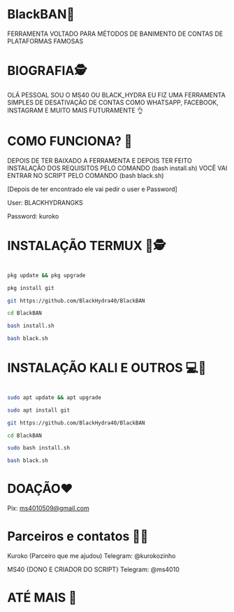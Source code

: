 # BlackBAN🚫
FERRAMENTA VOLTADO PARA MÉTODOS DE BANIMENTO DE CONTAS DE PLATAFORMAS FAMOSAS

# BIOGRAFIA🕵
OLÁ PESSOAL SOU O MS40 OU BLACK_HYDRA EU FIZ 
UMA FERRAMENTA SIMPLES DE DESATIVAÇÃO DE CONTAS 
COMO WHATSAPP, FACEBOOK, INSTAGRAM E MUITO MAIS 
FUTURAMENTE 👌

# COMO FUNCIONA? 🤔
DEPOIS DE TER BAIXADO A FERRAMENTA 
E DEPOIS TER FEITO INSTALAÇÃO DOS REQUISITOS 
PELO COMANDO (bash install.sh) VOCÊ VAI ENTRAR 
NO SCRIPT PELO COMANDO (bash black.sh)

[Depois de ter encontrado ele vai pedir o user e
Password]

User: BLACKHYDRANGKS 

Password: kuroko 

# INSTALAÇÃO TERMUX 📱🕵

```bash

pkg update && pkg upgrade 

pkg install git 

git https://github.com/BlackHydra40/BlackBAN

cd BlackBAN

bash install.sh 

bash black.sh 

```

# INSTALAÇÃO KALI E OUTROS 💻🥷

```bash

sudo apt update && apt upgrade 

sudo apt install git 

git https://github.com/BlackHydra40/BlackBAN

cd BlackBAN

sudo bash install.sh 

bash black.sh 

```

# DOAÇÃO❤

Pix:
ms4010509@gmail.com 

# Parceiros e contatos 🤜🤛

Kuroko (Parceiro que me ajudou)
Telegram: @kurokozinho 

MS40 {DONO E CRIADOR DO SCRIPT}
Telegram: @ms4010

# ATÉ MAIS 🤩







 
